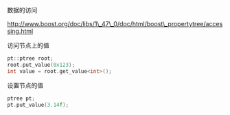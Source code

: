 

数据的访问

http://www.boost.org/doc/libs/1\_47\_0/doc/html/boost\_propertytree/accessing.html

访问节点上的值

```cpp
pt::ptree root;
root.put_value(0x123);
int value = root.get_value<int>();
```

设置节点的值

```cpp
ptree pt;
pt.put_value(3.14f);
```



